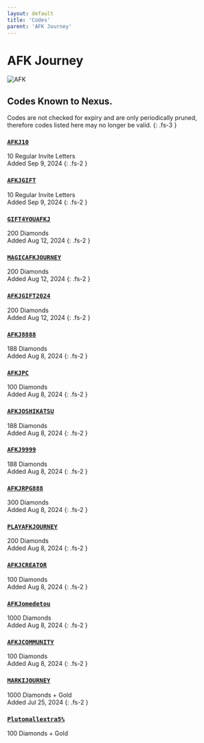 ```yaml
---
layout: default
title: 'Codes'
parent: 'AFK Journey'
---
```


# AFK Journey

![AFK](https://cdn.discordapp.com/emojis/1264987657306509384.png)

## Codes Known to Nexus.

Codes are not checked for expiry and are only periodically pruned, therefore codes listed here may no longer be valid.
{: .fs-3 }

### [`AFKJ10`](https://clipboard.nexus-codes.app/?copy=AFKJ10)

10 Regular Invite Letters\
Added Sep 9, 2024
{: .fs-2 }

### [`AFKJGIFT`](https://clipboard.nexus-codes.app/?copy=AFKJGIFT)

10 Regular Invite Letters\
Added Sep 9, 2024
{: .fs-2 }

### [`GIFT4YOUAFKJ`](https://clipboard.nexus-codes.app/?copy=GIFT4YOUAFKJ)

200 Diamonds\
Added Aug 12, 2024
{: .fs-2 }

### [`MAGICAFKJOURNEY`](https://clipboard.nexus-codes.app/?copy=MAGICAFKJOURNEY)

200 Diamonds\
Added Aug 12, 2024
{: .fs-2 }

### [`AFKJGIFT2024`](https://clipboard.nexus-codes.app/?copy=AFKJGIFT2024)

200 Diamonds\
Added Aug 12, 2024
{: .fs-2 }

### [`AFKJ8888`](https://clipboard.nexus-codes.app/?copy=AFKJ8888)

188 Diamonds\
Added Aug 8, 2024
{: .fs-2 }

### [`AFKJPC`](https://clipboard.nexus-codes.app/?copy=AFKJPC)

100 Diamonds\
Added Aug 8, 2024
{: .fs-2 }

### [`AFKJOSHIKATSU`](https://clipboard.nexus-codes.app/?copy=AFKJOSHIKATSU)

188 Diamonds\
Added Aug 8, 2024
{: .fs-2 }

### [`AFKJ9999`](https://clipboard.nexus-codes.app/?copy=AFKJ9999)

188 Diamonds\
Added Aug 8, 2024
{: .fs-2 }

### [`AFKJRPG888`](https://clipboard.nexus-codes.app/?copy=AFKJRPG888)

300 Diamonds\
Added Aug 8, 2024
{: .fs-2 }

### [`PLAYAFKJOURNEY`](https://clipboard.nexus-codes.app/?copy=PLAYAFKJOURNEY)

200 Diamonds\
Added Aug 8, 2024
{: .fs-2 }

### [`AFKJCREATOR`](https://clipboard.nexus-codes.app/?copy=AFKJCREATOR)

100 Diamonds\
Added Aug 8, 2024
{: .fs-2 }

### [`AFKJomedetou`](https://clipboard.nexus-codes.app/?copy=AFKJomedetou)

1000 Diamonds\
Added Aug 8, 2024
{: .fs-2 }

### [`AFKJCOMMUNITY`](https://clipboard.nexus-codes.app/?copy=AFKJCOMMUNITY)

100 Diamonds\
Added Aug 8, 2024
{: .fs-2 }

### [`MARKIJOURNEY`](https://clipboard.nexus-codes.app/?copy=MARKIJOURNEY)

1000 Diamonds + Gold\
Added Jul 25, 2024
{: .fs-2 }

### [`Plutomallextra5%`](https://clipboard.nexus-codes.app/?copy=Plutomallextra5%25)

100 Diamonds + Gold